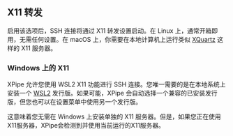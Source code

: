 ## X11 转发

启用该选项后，SSH 连接将通过 X11 转发设置启动。在 Linux 上，通常开箱即用，无需任何设置。在 macOS 上，你需要在本地计算机上运行类似 [XQuartz](https://www.xquartz.org/) 这样的 X11 服务器。

### Windows 上的 X11

XPipe 允许您使用 WSL2 X11 功能进行 SSH 连接。您唯一需要的是在本地系统上安装一个 [WSL2](https://learn.microsoft.com/en-us/windows/wsl/install) 发行版。如果可能，XPipe 会自动选择一个兼容的已安装发行版，但您也可以在设置菜单中使用另一个发行版。

这意味着您无需在 Windows 上安装单独的 X11 服务器。但是，如果您正在使用X11服务器，XPipe会检测到并使用当前运行的X11服务器。
